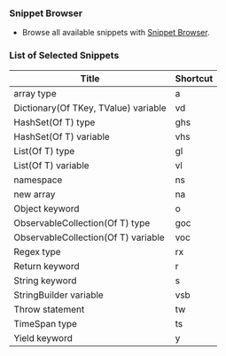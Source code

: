 ### Snippet Browser

* Browse all available snippets with [Snippet Browser](http://pihrt.net/snippetica/snippets?engine=vscode&language=vb).

### List of Selected Snippets

Title | Shortcut
----- | --------
array type|a
Dictionary\(Of TKey, TValue\) variable|vd
HashSet\(Of T\) type|ghs
HashSet\(Of T\) variable|vhs
List\(Of T\) type|gl
List\(Of T\) variable|vl
namespace|ns
new array |na
Object keyword|o
ObservableCollection\(Of T\) type|goc
ObservableCollection\(Of T\) variable|voc
Regex type|rx
Return keyword|r
String keyword|s
StringBuilder variable|vsb
Throw statement|tw
TimeSpan type|ts
Yield keyword|y
